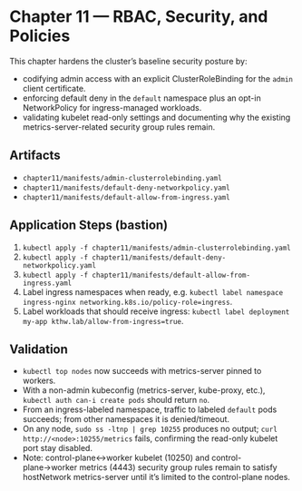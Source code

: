 # Chapter 11 — RBAC, Security, and Policies

This chapter hardens the cluster’s baseline security posture by:

- codifying admin access with an explicit ClusterRoleBinding for the `admin` client certificate.
- enforcing default deny in the `default` namespace plus an opt-in NetworkPolicy for ingress-managed workloads.
- validating kubelet read-only settings and documenting why the existing metrics-server-related security group rules remain.

## Artifacts

- `chapter11/manifests/admin-clusterrolebinding.yaml`
- `chapter11/manifests/default-deny-networkpolicy.yaml`
- `chapter11/manifests/default-allow-from-ingress.yaml`

## Application Steps (bastion)

1. `kubectl apply -f chapter11/manifests/admin-clusterrolebinding.yaml`
2. `kubectl apply -f chapter11/manifests/default-deny-networkpolicy.yaml`
3. `kubectl apply -f chapter11/manifests/default-allow-from-ingress.yaml`
4. Label ingress namespaces when ready, e.g. `kubectl label namespace ingress-nginx networking.k8s.io/policy-role=ingress`.
5. Label workloads that should receive ingress: `kubectl label deployment my-app kthw.lab/allow-from-ingress=true`.

## Validation

- `kubectl top nodes` now succeeds with metrics-server pinned to workers.
- With a non-admin kubeconfig (metrics-server, kube-proxy, etc.), `kubectl auth can-i create pods` should return `no`.
- From an ingress-labeled namespace, traffic to labeled `default` pods succeeds; from other namespaces it is denied/timeout.
- On any node, `sudo ss -ltnp | grep 10255` produces no output; `curl http://<node>:10255/metrics` fails, confirming the read-only kubelet port stay disabled.
- Note: control-plane↔worker kubelet (10250) and control-plane→worker metrics (4443) security group rules remain to satisfy hostNetwork metrics-server until it’s limited to the control-plane nodes.

